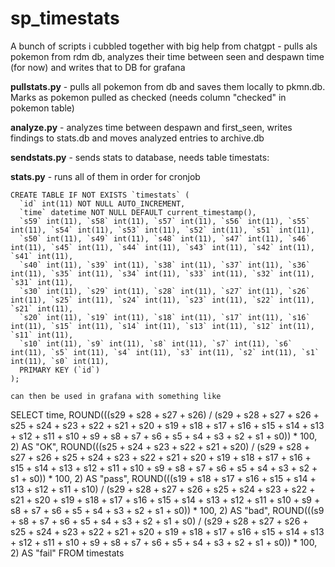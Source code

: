 # sp_timestats
A bunch of scripts i cubbled together with big help from chatgpt - pulls als pokemon from rdm db, analyzes their time between seen and despawn time (for now) and writes that to DB for grafana


**pullstats.py** - pulls all pokemon from db and saves them locally to pkmn.db. Marks as pokemon pulled as checked (needs column "checked" in pokemon table)

**analyze.py** - analyzes time between despawn and first_seen, writes findings to stats.db and moves analyzed entries to archive.db

**sendstats.py** - sends stats to database, needs table timestats:

**stats.py** - runs all of them in order for cronjob

```
CREATE TABLE IF NOT EXISTS `timestats` (
  `id` int(11) NOT NULL AUTO_INCREMENT,
  `time` datetime NOT NULL DEFAULT current_timestamp(),
  `s59` int(11), `s58` int(11), `s57` int(11), `s56` int(11), `s55` int(11), `s54` int(11), `s53` int(11), `s52` int(11), `s51` int(11),
  `s50` int(11), `s49` int(11), `s48` int(11), `s47` int(11), `s46` int(11), `s45` int(11), `s44` int(11), `s43` int(11), `s42` int(11), `s41` int(11),
  `s40` int(11), `s39` int(11), `s38` int(11), `s37` int(11), `s36` int(11), `s35` int(11), `s34` int(11), `s33` int(11), `s32` int(11), `s31` int(11),
  `s30` int(11), `s29` int(11), `s28` int(11), `s27` int(11), `s26` int(11), `s25` int(11), `s24` int(11), `s23` int(11), `s22` int(11), `s21` int(11),
  `s20` int(11), `s19` int(11), `s18` int(11), `s17` int(11), `s16` int(11), `s15` int(11), `s14` int(11), `s13` int(11), `s12` int(11), `s11` int(11),
  `s10` int(11), `s9` int(11), `s8` int(11), `s7` int(11), `s6` int(11), `s5` int(11), `s4` int(11), `s3` int(11), `s2` int(11), `s1` int(11), `s0` int(11),
  PRIMARY KEY (`id`)
);

can then be used in grafana with something like

```
SELECT
    time,
    ROUND(((s29 + s28 + s27 + s26) / (s29 + s28 + s27 + s26 + s25 + s24 + s23 + s22 + s21 + s20 + s19 + s18 + s17 + s16 + s15 + s14 + s13 + s12 + s11 + s10 + s9 + s8 + s7 + s6 + s5 + s4 + s3 + s2 + s1 + s0)) * 100, 2) AS "OK",
    ROUND(((s25 + s24 + s23 + s22 + s21 + s20) / (s29 + s28 + s27 + s26 + s25 + s24 + s23 + s22 + s21 + s20 + s19 + s18 + s17 + s16 + s15 + s14 + s13 + s12 + s11 + s10 + s9 + s8 + s7 + s6 + s5 + s4 + s3 + s2 + s1 + s0)) * 100, 2) AS "pass",
    ROUND(((s19 + s18 + s17 + s16 + s15 + s14 + s13 + s12 + s11 + s10) / (s29 + s28 + s27 + s26 + s25 + s24 + s23 + s22 + s21 + s20 + s19 + s18 + s17 + s16 + s15 + s14 + s13 + s12 + s11 + s10 + s9 + s8 + s7 + s6 + s5 + s4 + s3 + s2 + s1 + s0)) * 100, 2) AS "bad",
    ROUND(((s9 + s8 + s7 + s6 + s5 + s4 + s3 + s2 + s1 + s0) / (s29 + s28 + s27 + s26 + s25 + s24 + s23 + s22 + s21 + s20 + s19 + s18 + s17 + s16 + s15 + s14 + s13 + s12 + s11 + s10 + s9 + s8 + s7 + s6 + s5 + s4 + s3 + s2 + s1 + s0)) * 100, 2) AS "fail"
FROM timestats
